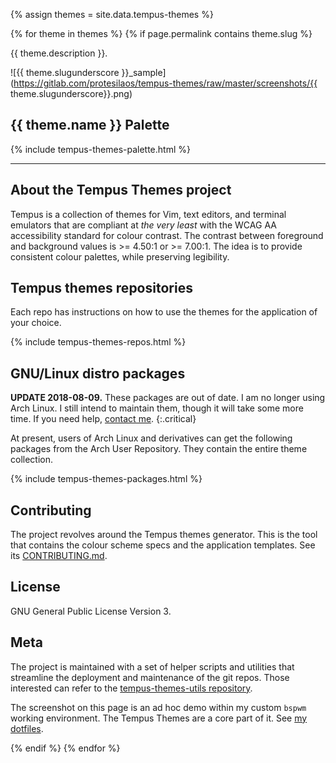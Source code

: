 {% assign themes = site.data.tempus-themes %}

{% for theme in themes %}
{% if page.permalink contains theme.slug %}

{{ theme.description }}.

![{{ theme.slugunderscore }}_sample](https://gitlab.com/protesilaos/tempus-themes/raw/master/screenshots/{{ theme.slugunderscore}}.png)

## {{ theme.name }} Palette

{% include tempus-themes-palette.html %}

***

## About the Tempus Themes project

Tempus is a collection of themes for Vim, text editors, and terminal emulators that are compliant at *the very least* with the WCAG AA accessibility standard for colour contrast. The contrast between foreground and background values is >= 4.50:1 or >= 7.00:1. The idea is to provide consistent colour palettes, while preserving legibility.

## Tempus themes repositories

Each repo has instructions on how to use the themes for the application of your choice.

{% include tempus-themes-repos.html %}

## GNU/Linux distro packages

**UPDATE 2018-08-09.** These packages are out of date. I am no longer using Arch Linux. I still intend to maintain them, though it will take some more time. If you need help, [contact me](/contact/).
{:.critical}

At present, users of Arch Linux and derivatives can get the following packages from the Arch User Repository. They contain the entire theme collection.

{% include tempus-themes-packages.html %}

## Contributing

The project revolves around the Tempus themes generator. This is the tool that contains the colour scheme specs and the application templates. See its [CONTRIBUTING.md](https://gitlab.com/protesilaos/tempus-themes-generator/blob/master/CONTRIBUTING.md).

## License

GNU General Public License Version 3.

## Meta

The project is maintained with a set of helper scripts and utilities that streamline the deployment and maintenance of the git repos. Those interested can refer to the [tempus-themes-utils repository](https://gitlab.com/protesilaos/tempus-themes-utils).

The screenshot on this page is an ad hoc demo within my custom `bspwm` working environment. The Tempus Themes are a core part of it. See [my dotfiles](https://gitlab.com/protesilaos/dotfiles).

{% endif %}
{% endfor %}
